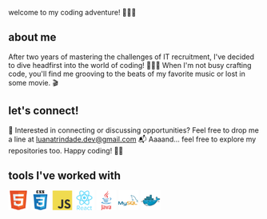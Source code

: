 
welcome to my coding adventure! 👩‍💻✨

## about me
After two years of mastering the challenges of IT recruitment, I've decided to dive headfirst into the world of coding! 🧙‍♂️🌝 When I'm not busy crafting code, you'll find me grooving to the beats of my favorite music or lost in some movie. 🎬 

## let's connect!
📧 Interested in connecting or discussing opportunities? Feel free to drop me a line at luanatrindade.dev@gmail.com 📬
Aaaand... feel free to explore my repositories too. Happy coding! 🚀✨

## tools I've worked with
<p align= left>
  
<img src="https://raw.githubusercontent.com/devicons/devicon/master/icons/html5/html5-original.svg" alt="html5" width="40" height="40" />
<img src="https://raw.githubusercontent.com/devicons/devicon/master/icons/css3/css3-original-wordmark.svg" alt="css3" width="40" height="40" />
<img src="https://raw.githubusercontent.com/devicons/devicon/master/icons/javascript/javascript-original.svg" alt="javascript" width="40" height="40" />
<img src="https://raw.githubusercontent.com/devicons/devicon/55609aa5bd817ff167afce0d965585c92040787a/icons/react/react-original-wordmark.svg" alt="reactjs" width="40" height= "40"/>
<img src="https://raw.githubusercontent.com/devicons/devicon/master/icons/java/java-original-wordmark.svg" alt="java" width="40" height="40" />
<img src="https://raw.githubusercontent.com/devicons/devicon/master/icons/mysql/mysql-original-wordmark.svg" alt="mysql" width="40" height="40" />
<img src="https://raw.githubusercontent.com/devicons/devicon/master/icons/docker/docker-original.svg" alt="Docker" width="40" height="40" />
</p>
